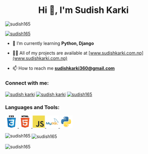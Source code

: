 <h1 align="center">Hi 👋, I'm Sudish Karki</h1>
<p align="left"> <img src="https://komarev.com/ghpvc/?username=sudish165&label=Profile%20views&color=0e75b6&style=flat" alt="sudish165" /> </p>

<p align="left"> <a href="https://github.com/ryo-ma/github-profile-trophy"><img src="https://github-profile-trophy.vercel.app/?username=sudish165" alt="sudish165" /></a> </p>

- 🌱 I’m currently learning **Python, Django**

- 👨‍💻 All of my projects are available at [www.sudishkarki.com.np](www.sudishkarki.com.np)

- 📫 How to reach me **sudishkarki360@gmail.com**

<h3 align="left">Connect with me:</h3>
<p align="left">
<a href="https://linkedin.com/in/sudish karki" target="blank"><img align="center" src="https://raw.githubusercontent.com/rahuldkjain/github-profile-readme-generator/master/src/images/icons/Social/linked-in-alt.svg" alt="sudish karki" height="30" width="40" /></a>
<a href="https://fb.com/sudish karki" target="blank"><img align="center" src="https://raw.githubusercontent.com/rahuldkjain/github-profile-readme-generator/master/src/images/icons/Social/facebook.svg" alt="sudish karki" height="30" width="40" /></a>
<a href="https://instagram.com/sudish165" target="blank"><img align="center" src="https://raw.githubusercontent.com/rahuldkjain/github-profile-readme-generator/master/src/images/icons/Social/instagram.svg" alt="sudish165" height="30" width="40" /></a>
</p>

<h3 align="left">Languages and Tools:</h3>
<p align="left"> <a href="https://www.w3schools.com/css/" target="_blank" rel="noreferrer"> <img src="https://raw.githubusercontent.com/devicons/devicon/master/icons/css3/css3-original-wordmark.svg" alt="css3" width="40" height="40"/> </a> <a href="https://www.w3.org/html/" target="_blank" rel="noreferrer"> <img src="https://raw.githubusercontent.com/devicons/devicon/master/icons/html5/html5-original-wordmark.svg" alt="html5" width="40" height="40"/> </a> <a href="https://developer.mozilla.org/en-US/docs/Web/JavaScript" target="_blank" rel="noreferrer"> <img src="https://raw.githubusercontent.com/devicons/devicon/master/icons/javascript/javascript-original.svg" alt="javascript" width="40" height="40"/> </a> <a href="https://www.mysql.com/" target="_blank" rel="noreferrer"> <img src="https://raw.githubusercontent.com/devicons/devicon/master/icons/mysql/mysql-original-wordmark.svg" alt="mysql" width="40" height="40"/> </a> <a href="https://www.python.org" target="_blank" rel="noreferrer"> <img src="https://raw.githubusercontent.com/devicons/devicon/master/icons/python/python-original.svg" alt="python" width="40" height="40"/> </a> </p>

<p><img align="left" src="https://github-readme-stats.vercel.app/api/top-langs?username=sudish165&show_icons=true&locale=en&layout=compact" alt="sudish165" /></p>

<p>&nbsp;<img align="center" src="https://github-readme-stats.vercel.app/api?username=sudish165&show_icons=true&locale=en" alt="sudish165" /></p>

<p><img align="center" src="https://github-readme-streak-stats.herokuapp.com/?user=sudish165&" alt="sudish165" /></p>
